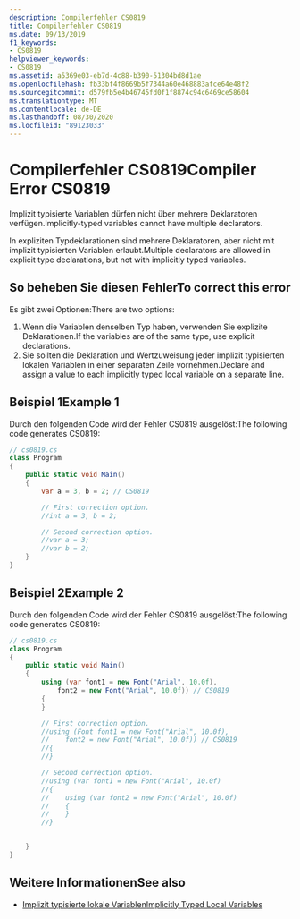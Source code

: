 ```yaml
---
description: Compilerfehler CS0819
title: Compilerfehler CS0819
ms.date: 09/13/2019
f1_keywords:
- CS0819
helpviewer_keywords:
- CS0819
ms.assetid: a5369e03-eb7d-4c88-b390-51304bd8d1ae
ms.openlocfilehash: fb33bf4f8669b5f7344a60e468883afce64e48f2
ms.sourcegitcommit: d579fb5e4b46745fd0f1f8874c94c6469ce58604
ms.translationtype: MT
ms.contentlocale: de-DE
ms.lasthandoff: 08/30/2020
ms.locfileid: "89123033"
---
```

# <a name="compiler-error-cs0819"></a><span data-ttu-id="f6aad-103">Compilerfehler CS0819</span><span class="sxs-lookup"><span data-stu-id="f6aad-103">Compiler Error CS0819</span></span>

<span data-ttu-id="f6aad-104">Implizit typisierte Variablen dürfen nicht über mehrere Deklaratoren verfügen.</span><span class="sxs-lookup"><span data-stu-id="f6aad-104">Implicitly-typed variables cannot have multiple declarators.</span></span>

 <span data-ttu-id="f6aad-105">In expliziten Typdeklarationen sind mehrere Deklaratoren, aber nicht mit implizit typisierten Variablen erlaubt.</span><span class="sxs-lookup"><span data-stu-id="f6aad-105">Multiple declarators are allowed in explicit type declarations, but not with implicitly typed variables.</span></span>

## <a name="to-correct-this-error"></a><span data-ttu-id="f6aad-106">So beheben Sie diesen Fehler</span><span class="sxs-lookup"><span data-stu-id="f6aad-106">To correct this error</span></span>

<span data-ttu-id="f6aad-107">Es gibt zwei Optionen:</span><span class="sxs-lookup"><span data-stu-id="f6aad-107">There are two options:</span></span>

1. <span data-ttu-id="f6aad-108">Wenn die Variablen denselben Typ haben, verwenden Sie explizite Deklarationen.</span><span class="sxs-lookup"><span data-stu-id="f6aad-108">If the variables are of the same type, use explicit declarations.</span></span>
1. <span data-ttu-id="f6aad-109">Sie sollten die Deklaration und Wertzuweisung jeder implizit typisierten lokalen Variablen in einer separaten Zeile vornehmen.</span><span class="sxs-lookup"><span data-stu-id="f6aad-109">Declare and assign a value to each implicitly typed local variable on a separate line.</span></span>

## <a name="example-1"></a><span data-ttu-id="f6aad-110">Beispiel 1</span><span class="sxs-lookup"><span data-stu-id="f6aad-110">Example 1</span></span>

<span data-ttu-id="f6aad-111">Durch den folgenden Code wird der Fehler CS0819 ausgelöst:</span><span class="sxs-lookup"><span data-stu-id="f6aad-111">The following code generates CS0819:</span></span>

```csharp
// cs0819.cs
class Program
{
    public static void Main()
    {
        var a = 3, b = 2; // CS0819

        // First correction option.
        //int a = 3, b = 2;

        // Second correction option.
        //var a = 3;
        //var b = 2;
    }
}
```

## <a name="example-2"></a><span data-ttu-id="f6aad-112">Beispiel 2</span><span class="sxs-lookup"><span data-stu-id="f6aad-112">Example 2</span></span>

<span data-ttu-id="f6aad-113">Durch den folgenden Code wird der Fehler CS0819 ausgelöst:</span><span class="sxs-lookup"><span data-stu-id="f6aad-113">The following code generates CS0819:</span></span>

```csharp
// cs0819.cs
class Program
{
    public static void Main()
    {
        using (var font1 = new Font("Arial", 10.0f),
            font2 = new Font("Arial", 10.0f)) // CS0819
        {
        }

        // First correction option.
        //using (Font font1 = new Font("Arial", 10.0f),
        //    font2 = new Font("Arial", 10.0f)) // CS0819
        //{
        //}

        // Second correction option.
        //using (var font1 = new Font("Arial", 10.0f)
        //{
        //    using (var font2 = new Font("Arial", 10.0f)
        //    {
        //    }
        //}


    }
}
```

## <a name="see-also"></a><span data-ttu-id="f6aad-114">Weitere Informationen</span><span class="sxs-lookup"><span data-stu-id="f6aad-114">See also</span></span>

- [<span data-ttu-id="f6aad-115">Implizit typisierte lokale Variablen</span><span class="sxs-lookup"><span data-stu-id="f6aad-115">Implicitly Typed Local Variables</span></span>](../programming-guide/classes-and-structs/implicitly-typed-local-variables.md)
